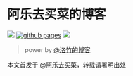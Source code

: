 # 阿乐去买菜的博客

<!--test-->

[![](https://img.shields.io/website-up-down-green-red/https/youngjuing.js.org.svg)](https://kinfuy.github.io/)
[![github pages](https://github.com/kinfuy/kinfuy.github.io/actions/workflows/gh-pages.yml/badge.svg)](https://github.com/kinfuy/kinfuy.github.io/actions/workflows/gh-pages.yml)
[![](https://img.shields.io/badge/Made%20with-Markdown-1f425f.svg)](https://guides.github.com/features/mastering-markdown/)



> power by [@洛竹的博客](https://youngjuning.js.org/)


本文首发于 [@阿乐去买菜](https://kinfuy.github.io/)，转载请署明出处